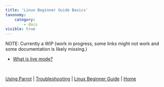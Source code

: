```yaml
---
title: 'Linux Beginner Guide Basics'
taxonomy:
    category:
        - docs
visible: true
---
```


NOTE: Currently a WIP (work in progress, some links might not work and some documentation is likely missing.)

- [What is live mode?](../what-is-live-mode/)


&nbsp;

[Using Parrot](https://docs.parrotlinux.org/info/start/) | [Troubleshooting](https://docs.parrotlinux.org/trbl/start/) | [Linux Beginner Guide](https://docs.parrotlinux.org/library/lbg-basics/) | [Home](https://docs.parrotlinux.org/)